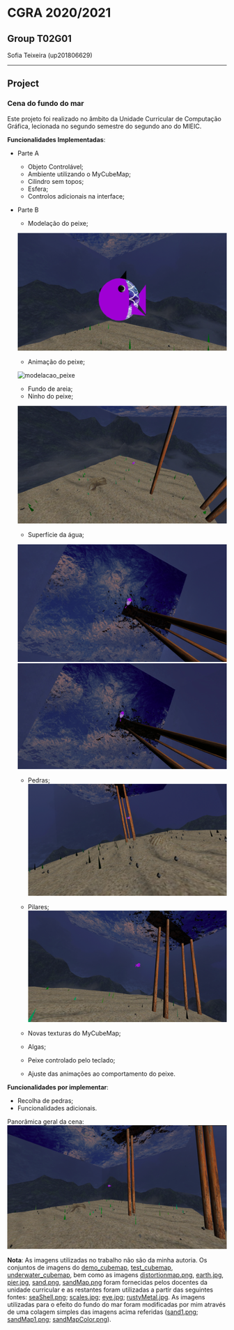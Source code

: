 # CGRA 2020/2021

## Group T02G01
Sofia Teixeira (up201806629)

---------

## **Project**
### Cena do fundo do mar
Este projeto foi realizado no âmbito da Unidade Curricular de Computação Gráfica, lecionada no segundo semestre do segundo ano do MIEIC.

**Funcionalidades Implementadas**:
* Parte A
    * Objeto Controlável;
    * Ambiente utilizando o MyCubeMap;
    * Cilindro sem topos;
    * Esfera;
    * Controlos adicionais na interface;
* Parte B
    * Modelação do peixe;

    ![modelacao_peixe](./project/screenshots/proj-t02g01-1.png)
    
    * Animação do peixe;

    ![modelacao_peixe](./project/screenshots/proj-t02g01-1.gif)

    * Fundo de areia;
    * Ninho do peixe;

    ![areiaNinho](./project/screenshots/proj-t02g01-2.png)

    * Superfície da água;

    ![agua](./project/screenshots/proj-t02g01-3.png)
    ![animacaoAgua](./project/screenshots/proj-t02g01-2.gif)

    * Pedras;
    ![pedras](./project/screenshots/proj-t02g01-4.png)

    * Pilares;
    ![pilares](./project/screenshots/proj-t02g01-5.png)

    * Novas texturas do MyCubeMap;
    * Algas;
    * Peixe controlado pelo teclado;
    * Ajuste das animações ao comportamento do peixe.


**Funcionalidades por implementar**:
* Recolha de pedras;
* Funcionalidades adicionais.


Panorâmica geral da cena:
![estado_cena](./project/screenshots/proj-t02g01-6.png)


**Nota**:
As imagens utilizadas no trabalho não são da minha autoria. Os conjuntos de imagens do [demo_cubemap](./project/images/demo_cubemap), [test_cubemap](./project/images/test_cubemap), [underwater_cubemap](./project/images/underwater_cubemap), bem como as imagens [distortionmap.png](./project/images/distortionmap.png), [earth.jpg](./project/images/earth.jpg), [pier.jpg](./project/images/pier.jpg), [sand.png](./project/images/sand.png), [sandMap.png](./project/images/sandMap.png) foram fornecidas pelos docentes da unidade curricular e as restantes foram utilizadas a partir das seguintes fontes:
[seaShell.png](https://pngimg.com/image/37104); [scales.jpg](https://images.fineartamerica.com/images/artworkimages/mediumlarge/2/15-fish-scales-pattern-jared-davies.jpg); [eye.jpg](http://billjohnsononline.com/wp-content/uploads/2017/03/The-Black-Dot-Experiment-945x544.jpg); [rustyMetal.jpg](https://previews.123rf.com/images/pacomr/pacomr1811/pacomr181100062/114633669-rusty-metal-textured-old-metal-iron-rust-background-and-texture-metal-corroded-texture-rusty-metal-b.jpg). As imagens utilizadas para o efeito do fundo do mar foram modificadas por mim através de uma colagem simples das imagens acima referidas ([sand1.png](./project/images/sand1.png); [sandMap1.png](./project/images/sandMap1.png); [sandMapColor.png](./project/images/sandMapColor.png)).
